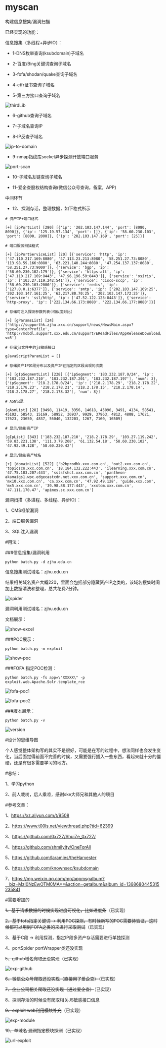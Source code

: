 # myscan

构建信息搜集/漏洞扫描

已经实现的功能：

信息搜集（多线程+异步IO）：

- 1-DNS枚举查询(ksubdomain)子域名 

- 2-百度/Bing关键词查询子域名

- 3-fofa/shodan/quake查询子域名

- 4-ctfr证书查询子域名

- 5-第三方接口查询子域名

![thirdLib](img/thirdLib.png)

- 6-github查询子域名

- 7-子域名查询IP

- 8-IP反查子域名

![ip-to-domain](img/ip2domain.png)

- 9-nmap指纹库socket异步探测开放端口服务

![port-scan](img/portscan.png)

- 10-子域名友链查询子域名

- 11-爱企查股权结构查询(微信公众号查询，备案，APP)

中间环节

- 12、探测存活，整理数据，如下格式所示  
```
# 资产IP+端口格式

[+] [ipPortList] [280] [{'ip': '202.103.147.144', 'port': [8080, 8090]}, {'ip': '125.19.57.134', 'port': []}, {'ip': '58.60.230.103', 'port': [8000, 2000]}, {'ip': '202.103.147.169', 'port': [25]}]

# 端口服务扫描格式

[+] [ipPortServiceList] [20] [{'service': 'http', 'ip': ['47.110.217.169:8080', '47.113.23.213:8080', '58.251.27.73:8080', '113.98.59.166:8080', '63.221.140.244:8080', '47.254.137.137:8080', '58.251.27.73:9000']}, {'service': 'bgp', 'ip': ['58.60.230.102:179']}, {'service': 'https-alt', 'ip': ['47.110.217.169:8443', '47.96.196.50:8443']}, {'service': 'osiris', 'ip': ['103.27.119.242:541']}, {'service': 'cisco-sccp', 'ip': ['58.60.230.103:2000']}, {'service': 'redis', 'ip': ['127.0.0.1:6377']}, {'service': 'smtp', 'ip': ['202.103.147.169:25', '202.103.147.161:25', '63.217.80.70:25', '202.103.147.172:25']}, {'service': 'ssl/http', 'ip': ['47.52.122.123:8443']}, {'service': 'http-proxy', 'ip': ['222.134.66.173:8080', '222.134.66.177:8080']}]

# 存储可注入探测参数列表(相似度对比)

[+] [gParamsList] [24] ['http://supporthk.zjhu.xxx.cn/support/news/NewsMain.aspx?type=CenterProfile', 'http://mobdl.support.xxx.edu.cn/support/EReadFiles/AppReleaseDownload/chapter_en.htm?v=5']

# 存储js文件中的js敏感接口

gJavaScriptParamList = []

# 存储资产IP区段分布以及资产IP在指定的区段出现的次数

[+] [gIpSegmentList] [228] [{'ipSegment': '183.232.187.0/24', 'ip': ['183.232.187.210', '183.232.187.201', '183.232.187.197'], 'num': 3}, {'ipSegment': '218.2.178.0/24', 'ip': ['218.2.178.29', '218.2.178.22', '218.2.178.23', '218.2.178.21', '218.2.178.15', '218.2.178.14', '218.2.178.27', '218.2.178.32'], 'num': 8}]

# ASN记录

[gAsnList] [28] [9498, 11419, 3356, 14618, 45090, 3491, 4134, 58541, 45102, 58543, 15169, 58952, 36937, 9929, 37963, 4812, 4808, 17621, 17623, 23650, 4837, 56040, 132203, 1267, 7160, 16509]

# 显示/隐形资产IP
 
[gIpList] [343] ['183.232.187.210', '218.2.178.29', '103.27.119.242', '59.83.221.138', '111.3.79.208', '61.132.54.18', '58.60.230.102', '47.92.49.128', '58.60.230.42']

# 显示/隐形资产域名

[+] [domainList] [522] ['b2bprodhk.xxx.com.cn', 'out2.xxx.com.cn', 'topicscn.xxx.com.cn', '18.184.132.222:443', 'ilearning.xxx.com.cn', '47.75.103.207:443', 'sslsfshct.xxx.com.cn', 'pantheon-akamaigs1.wpc.edgecastcdn.net.xxx.com.cn', 'support.xxx.com.cn', 'mx10.xxx.com.cn', 'ca.xxx.com.cn', '47.92.49.128', 'guide.xxx.com', 'mx5.xxx.com.cn', '39.98.88.177:443', 'xxxtcm.xxx.com.cn', '47.111.170.47', 'apimes.sc.xxx.com.cn']
```

漏洞扫描（多进程、多线程、异步IO）：

1、CMS框架漏洞

2、端口服务漏洞

3、SQL注入漏洞

#用法：

###信息搜集/漏洞利用

`python batch.py -d zjhu.edu.cn`

信息搜集测试域名：zjhu.edu.cn

结果相关域名资产大概220，里面会包括部分隐藏资产IP之类的，该域名搜集时间加上数据清洗和整理，总共花费7分钟。

![spider](img/spider.jpg)

漏洞利用测试域名：zjhu.edu.cn

文档展示：

![show-excel](img/excel.png)

###POC展示：

`python batch.py -m exploit`

![show-poc](img/show-poc.png)

###FOFA 指定POC检测：

`python batch.py -fs app=\"XXXXX\" -p exploit.web.Apache.Solr.template_rce`

![fofa-poc1](img/fofa-poc1.png)

![fofa-poc2](img/fofa-poc2.png)

###版本展示：

`python batch.py -v`

![version](img/version.png)

#设计的思维导图

个人感觉整体架构写的其实不是很好，可能是在写的过程中，想法同样也会发生变化，当后面觉得前面不完善的时候，又需要强行插入一些东西，看起来就十分的僵硬，还是有很多需要学习的地方。

#总结：

1、学习python

2、前人栽树，后人乘凉，感谢ske大师兄和其他人的项目

#参考文章：

1、https://xz.aliyun.com/t/9508

2、https://www.t00ls.net/viewthread.php?tid=62399

3、https://github.com/0x727/ShuiZe_0x727/

4、https://github.com/shmilylty/OneForAll

5、https://github.com/laramies/theHarvester

6、https://github.com/knownsec/ksubdomain

7、https://mp.weixin.qq.com/mp/appmsgalbum?__biz=MzI0NzEwOTM0MA==&action=getalbum&album_id=1368680445315235841

#需要增加的

~~1、基于请求数据的时候实现进度可视化，比如进度条~~（已实现）

~~2、基于fofa指定关键词 -> 利用POC探测，有时候新写的POC需要待验证，这时候都可以用到FOFA之类的来进行采取测试~~（已实现）

3、基于C段 -> 利用探测，指定IP段多资产存活需要进行单独探测

4、portSpider portWrapper类还没实现

~~5、github域名爬取还没实现~~（已实现）

![exp-github](img/github.png)

~~6、微信公众号爬取还没实现（直接用了爱企查）~~（已实现）

~~7、企业公司相关爬取还没实现（通过爱企查）~~（已实现）

8、探测存活的时候没有爬取相关JS敏感接口信息

~~9、exploit web利用模块补充~~（已实现）

![exp-module](img/expModule.png)

~~10、单域名 漏洞指定模块探测~~（已实现）

![url-exploit](img/urlexploit.png)

